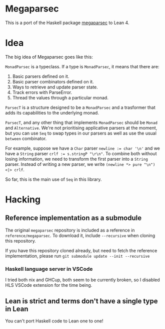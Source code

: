 # Megaparsec

This is a port of the Haskell package [megaparsec](https://hackage.haskell.org/package/megaparsec) to Lean 4.

# Idea

The big idea of Megaparsec goes like this:

`MonadParsec` is a typeclass.
If a type is `MonadParsec`, it means that there are:

1.  Basic parsers defined on it.
2.  Basic parser combinators defined on it.
3.  Ways to retrieve and update parser state.
4.  Track errors with ParseError.
5.  Thread the values through a particular monad.

`ParsecT` is a structure designed to be a `MonadParsec` and a trasformer that adds its capabilities to the underlying monad.

`ParsecT`, and any other thing that implements `MonadParsec` should be `Monad` and `Alternative`.
We're not prioritising applicative parsers at the moment, but you can use `Seq` to swap types in our parsers as well as use the usual `between` combinator.

For example, suppose we have a `Char` parser `newline := char '\n'` and we have a `String` parser `crlf := s.stringP "\r\n"`.
To combine both without losing information, we need to transform the first parser into a `String` parser.
Instead of writing a new parser, we write `(newline *> pure "\n") <|> crlf`.

So far, this is the main use of `Seq` in this library.

##

# Hacking

## Reference implementation as a submodule

The original `megaparsec` repository is included as a reference in `reference/megaparsec`.
To download it, include `--recursive` when cloning this repository.

If you have this repository cloned already, but need to fetch the reference implementation, please run `git submodule update --init --recursive`

### Haskell language server in VSCode

I tried both nix and GHCup, both seem to be currently broken, so I disabled HLS VSCode extension for the time being.

## Lean is strict and terms don't have a single type in Lean

You can't port Haskell code to Lean one to one!
